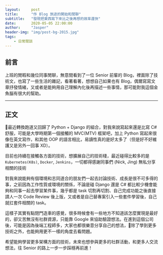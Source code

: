 ```yaml
---
layout:     post
title:      "作 Blog 旅途的開始和閒聊"
subtitle:   "發現把東西寫下來比之後再想的效率還快"
date:       2020-05-05 22:00:00
author:     "Jasper"
header-img: "img/post-bg-2015.jpg"
tags:
    - 日常閒談
---
```


## 前言

上班的閒暇和幾位同事閒聊，無意間看到了一位 Senior 前輩的 Blog，裡面除了技術文，也寫了一些生活的雜記，看著看著，想想自己如果也有 Blog，偶爾寫寫文章抒發情緒，又或者是能夠用自己理解內化後再描述一些事情，那可能對我這個金魚腦有很大的幫助。

---

## 正文


最近轉換跑道又回歸了 Python + Django 的組合，對我來說寫起來還是比寫 C# 舒服，可能是大學時期第一個接觸的 MVC(MTV) 框架吧，加上 Python 寫起來很像在英文寫作，和其他 OOP 的語言相比，易讀性真的是好太多了（但是好不好維護又是另外一回事 XD）。

目前也持續在接觸各方面的技術，想擴展自己的技術棧，最近碰得比較多的是 `Kubernetes(K8s)`,  `Docker`, `Jenkins`，一切都得感謝同事們 (Nick, Jing) 無私分享相關的技術

對我來說能夠有個環境和志同道合的朋友們一起去討論技術、成長是很不可多得的事，之前因為工作性質或環境的關係，不論是碰 Django 還是 C# 都比較少機會能夠和同事一起去學習某件事，幾乎都是 task 切割再切割、自己完成功能之後直接請人一次 Code Review 後上版，又或者是自己替專案引入一些套件學習後，自己就扛套件相關的 task。

這樣子其實有點閉門造車的感覺，很多時候會有一些地方不知道該怎麼實現是最好的，卻又苦無沒有社群資源，只能靠 Google 來協助驗證想法。在進到這個公司後，可能是因為後端工程師多，大家也都很樂意分享自己的想法，除了學到更多技術之外，也能夠用更不一樣的角度去看問題。

希望能夠學習更多架構方面的技術，未來也想參與更多的社群活動，和更多人交流想法，往 Senior 的路上一步一步踩穩再前進！
